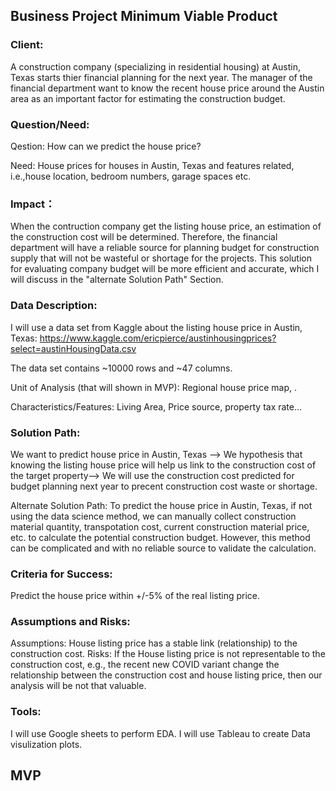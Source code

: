 ## Business Project Minimum Viable Product

### Client: 

A construction company (specializing in residential housing) at Austin, Texas starts thier financial planning for the next year.
The manager of the financial department want to know the recent house price around the Austin area as an important factor for estimating the construction budget.


### Question/Need:

Qestion: How can we predict the house price? 

Need: House prices for houses in Austin, Texas and features related, i.e.,house location, bedroom numbers, garage spaces etc. 

### Impact：

When the contruction company get the listing house price, an estimation of the construction cost will be determined. Therefore, the financial department will
have a reliable source for planning budget for construction supply that will not be wasteful or shortage for the projects. 
This solution for evaluating company budget will be more efficient and accurate, which I will discuss in the "alternate Solution Path" Section. 

### Data Description:

I will use a data set from Kaggle about the listing house price in Austin, Texas:
https://www.kaggle.com/ericpierce/austinhousingprices?select=austinHousingData.csv

The data set contains ~10000 rows and ~47 columns.

Unit of Analysis (that will shown in MVP): Regional house price map, .

Characteristics/Features: Living Area, Price source, property tax rate...

### Solution Path:

We want to predict house price in Austin, Texas --> We hypothesis that knowing the listing house price will help us link to the construction cost of the target property--> We will use the construction cost predicted for budget planning next year to precent construction cost waste or shortage.

Alternate Solution Path: To predict the house price in Austin, Texas, if not using the data science method, we can manually collect construction material quantity, transpotation cost, current construction material price, etc. to calculate the potential construction budget. However, this method can be complicated and with no reliable source to validate the calculation.

### Criteria for Success:

Predict the house price within +/-5% of the real listing price. 

### Assumptions and Risks:

Assumptions: House listing price has a stable link (relationship) to the construction cost.
Risks: If the House listing price is not representable to the construction cost, e.g., the recent new COVID variant change the relationship between the construction cost and house listing price, then our analysis will be not that valuable.
### Tools:

I will use Google sheets to perform EDA.
I will use Tableau to create Data visulization plots.

## MVP

### 
